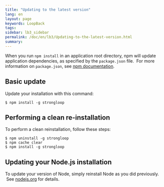 ```yaml
---
title: "Updating to the latest version"
lang: en
layout: page
keywords: LoopBack
tags:
sidebar: lb3_sidebar
permalink: /doc/en/lb3/Updating-to-the-latest-version.html
summary:
---
```


When you run `npm install` in an application root directory, npm will update
application dependencies, as specified by the `package.json` file.  For more information on `package.json`, see [npm documentation](https://npmjs.org/doc/json.html).  

## Basic update

Update your installation with this command:

```
$ npm install -g strongloop
```

## Performing a clean re-installation

To perform a clean reinstallation, follow these steps:

```
$ npm uninstall -g strongloop
$ npm cache clear
$ npm install -g strongloop
```

## Updating your Node.js installation

To update your version of Node, simply reinstall Node as you did previously.  See [nodejs.org](http://nodejs.org/) for details.
